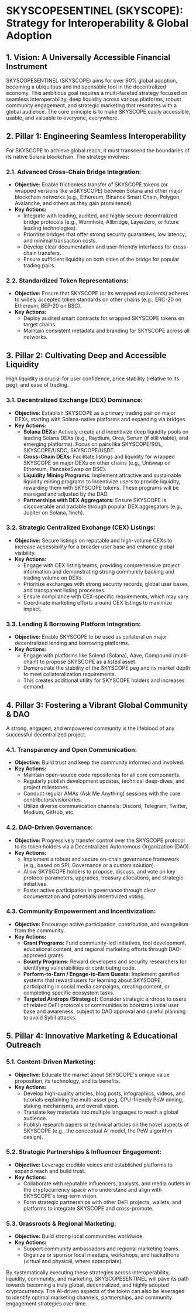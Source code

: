 # SKYSCOPESENTINEL (SKYSCOPE): Strategy for Interoperability & Global Adoption

## 1. Vision: A Universally Accessible Financial Instrument

SKYSCOPESENTINEL (SKYSCOPE) aims for over 90% global adoption, becoming a ubiquitous and indispensable tool in the decentralized economy. This ambitious goal requires a multi-faceted strategy focused on seamless interoperability, deep liquidity across various platforms, robust community engagement, and strategic marketing that resonates with a global audience. The core principle is to make SKYSCOPE easily accessible, usable, and valuable to everyone, everywhere.

## 2. Pillar 1: Engineering Seamless Interoperability

For SKYSCOPE to achieve global reach, it must transcend the boundaries of its native Solana blockchain. The strategy involves:

### 2.1. Advanced Cross-Chain Bridge Integration:
*   **Objective:** Enable frictionless transfer of SKYSCOPE tokens (or wrapped versions like wSKYSCOPE) between Solana and other major blockchain networks (e.g., Ethereum, Binance Smart Chain, Polygon, Avalanche, and others as they gain prominence).
*   **Key Actions:**
    *   Integrate with leading, audited, and highly secure decentralized bridge protocols (e.g., Wormhole, Allbridge, LayerZero, or future leading technologies).
    *   Prioritize bridges that offer strong security guarantees, low latency, and minimal transaction costs.
    *   Develop clear documentation and user-friendly interfaces for cross-chain transfers.
    *   Ensure sufficient liquidity on both sides of the bridge for popular trading pairs.

### 2.2. Standardized Token Representations:
*   **Objective:** Ensure that SKYSCOPE (or its wrapped equivalents) adheres to widely accepted token standards on other chains (e.g., ERC-20 on Ethereum, BEP-20 on BSC).
*   **Key Actions:**
    *   Deploy audited smart contracts for wrapped SKYSCOPE tokens on target chains.
    *   Maintain consistent metadata and branding for SKYSCOPE across all networks.

## 3. Pillar 2: Cultivating Deep and Accessible Liquidity

High liquidity is crucial for user confidence, price stability (relative to its peg), and ease of trading.

### 3.1. Decentralized Exchange (DEX) Dominance:
*   **Objective:** Establish SKYSCOPE as a primary trading pair on major DEXs, starting with Solana-native platforms and expanding via bridges.
*   **Key Actions:**
    *   **Solana DEXs:** Actively create and incentivize deep liquidity pools on leading Solana DEXs (e.g., Raydium, Orca, Serum (if still viable), and emerging platforms). Focus on pairs like SKYSCOPE/SOL, SKYSCOPE/USDC, SKYSCOPE/USDT.
    *   **Cross-Chain DEXs:** Facilitate listings and liquidity for wrapped SKYSCOPE on major DEXs on other chains (e.g., Uniswap on Ethereum, PancakeSwap on BSC).
    *   **Liquidity Mining Programs:** Implement attractive and sustainable liquidity mining programs to incentivize users to provide liquidity, rewarding them with SKYSCOPE tokens. These programs will be managed and adjusted by the DAO.
    *   **Partnerships with DEX Aggregators:** Ensure SKYSCOPE is discoverable and tradable through popular DEX aggregators (e.g., Jupiter on Solana, 1inch).

### 3.2. Strategic Centralized Exchange (CEX) Listings:
*   **Objective:** Secure listings on reputable and high-volume CEXs to increase accessibility for a broader user base and enhance global visibility.
*   **Key Actions:**
    *   Engage with CEX listing teams, providing comprehensive project information and demonstrating strong community backing and trading volume on DEXs.
    *   Prioritize exchanges with strong security records, global user bases, and transparent listing processes.
    *   Ensure compliance with CEX-specific requirements, which may vary.
    *   Coordinate marketing efforts around CEX listings to maximize impact.

### 3.3. Lending & Borrowing Platform Integration:
*   **Objective:** Enable SKYSCOPE to be used as collateral on major decentralized lending and borrowing platforms.
*   **Key Actions:**
    *   Engage with platforms like Solend (Solana), Aave, Compound (multi-chain) to propose SKYSCOPE as a listed asset.
    *   Demonstrate the stability of the SKYSCOPE peg and its market depth to meet collateralization requirements.
    *   This creates additional utility for SKYSCOPE holders and increases demand.

## 4. Pillar 3: Fostering a Vibrant Global Community & DAO

A strong, engaged, and empowered community is the lifeblood of any successful decentralized project.

### 4.1. Transparency and Open Communication:
*   **Objective:** Build trust and keep the community informed and involved.
*   **Key Actions:**
    *   Maintain open-source code repositories for all core components.
    *   Regularly publish development updates, technical deep-dives, and project milestones.
    *   Conduct regular AMAs (Ask Me Anything) sessions with the core contributors/visionaries.
    *   Utilize diverse communication channels: Discord, Telegram, Twitter, Medium, GitHub, etc.

### 4.2. DAO-Driven Governance:
*   **Objective:** Progressively transfer control over the SKYSCOPE protocol to its token holders via a Decentralized Autonomous Organization (DAO).
*   **Key Actions:**
    *   Implement a robust and secure on-chain governance framework (e.g., based on SPL Governance or a custom solution).
    *   Allow SKYSCOPE holders to propose, discuss, and vote on key protocol parameters, upgrades, treasury allocations, and strategic initiatives.
    *   Foster active participation in governance through clear documentation and potentially incentivized voting.

### 4.3. Community Empowerment and Incentivization:
*   **Objective:** Encourage active participation, contribution, and evangelism from the community.
*   **Key Actions:**
    *   **Grant Programs:** Fund community-led initiatives, tool development, educational content, and regional marketing efforts through DAO-approved grants.
    *   **Bounty Programs:** Reward developers and security researchers for identifying vulnerabilities or contributing code.
    *   **Perform-to-Earn / Engage-to-Earn Quests:** Implement gamified systems that reward users for learning about SKYSCOPE, participating in social media campaigns, creating content, or completing specific ecosystem tasks.
    *   **Targeted Airdrops (Strategic):** Consider strategic airdrops to users of related DeFi protocols or communities to bootstrap initial user base and awareness, subject to DAO approval and careful planning to avoid Sybil attacks.

## 5. Pillar 4: Innovative Marketing & Educational Outreach

### 5.1. Content-Driven Marketing:
*   **Objective:** Educate the market about SKYSCOPE's unique value proposition, its technology, and its benefits.
*   **Key Actions:**
    *   Develop high-quality articles, blog posts, infographics, videos, and tutorials explaining the multi-asset peg, CPU-friendly PoW mining, staking mechanisms, and overall vision.
    *   Translate key materials into multiple languages to reach a global audience.
    *   Publish research papers or technical articles on the novel aspects of SKYSCOPE (e.g., the conceptual AI model, the PoW algorithm design).

### 5.2. Strategic Partnerships & Influencer Engagement:
*   **Objective:** Leverage credible voices and established platforms to expand reach and build trust.
*   **Key Actions:**
    *   Collaborate with reputable influencers, analysts, and media outlets in the cryptocurrency space who understand and align with SKYSCOPE's long-term vision.
    *   Form strategic partnerships with other DeFi projects, wallets, and platforms to integrate SKYSCOPE and cross-promote.

### 5.3. Grassroots & Regional Marketing:
*   **Objective:** Build strong local communities worldwide.
*   **Key Actions:**
    *   Support community ambassadors and regional marketing teams.
    *   Organize or sponsor local meetups, workshops, and hackathons (virtual and physical, where appropriate).

By systematically executing these strategies across interoperability, liquidity, community, and marketing, SKYSCOPESENTINEL will pave its path towards becoming a truly global, decentralized, and highly adopted cryptocurrency. The AI-driven aspects of the token can also be leveraged to identify optimal marketing channels, partnerships, and community engagement strategies over time.
